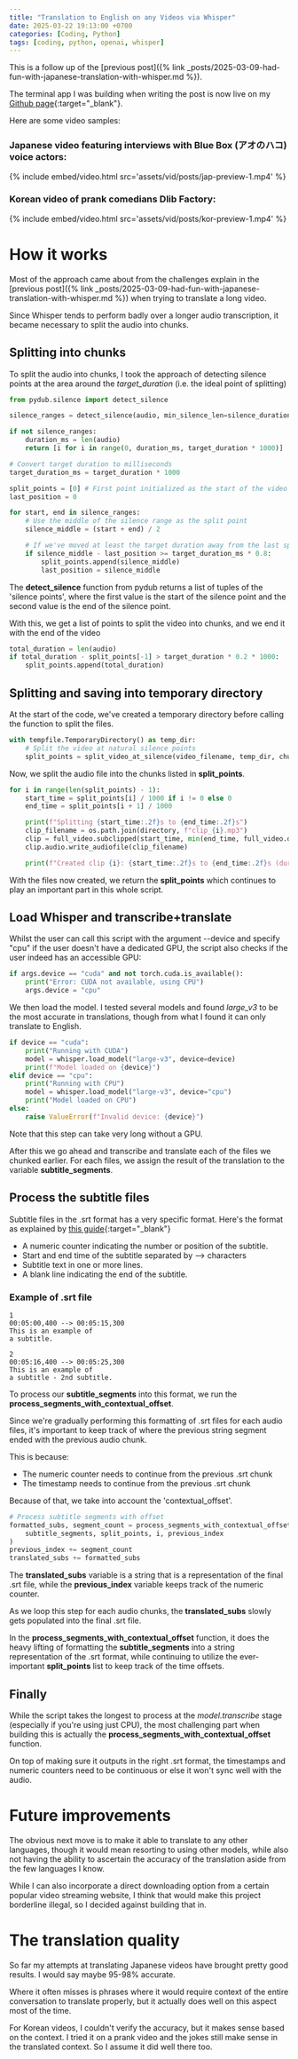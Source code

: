 ```yaml
---
title: "Translation to English on any Videos via Whisper"
date: 2025-03-22 19:13:00 +0700
categories: [Coding, Python]
tags: [coding, python, openai, whisper]
---
```


This is a follow up of the [previous post]({% link _posts/2025-03-09-had-fun-with-japanese-translation-with-whisper.md %}).

The terminal app I was building when writing the post is now live on my [Github page](https://github.com/pschua/generate-longform-video-subtitles){:target="_blank"}.

Here are some video samples:

### Japanese video featuring interviews with Blue Box (アオのハコ) voice actors:
{% include embed/video.html src='assets/vid/posts/jap-preview-1.mp4' %}

### Korean video of prank comedians Dlib Factory:
{% include embed/video.html src='assets/vid/posts/kor-preview-1.mp4' %}

# How it works
Most of the approach came about from the challenges explain in the [previous post]({% link _posts/2025-03-09-had-fun-with-japanese-translation-with-whisper.md %}) when trying to translate a long video.

Since Whisper tends to perform badly over a longer audio transcription, it became necessary to split the audio into chunks.

## Splitting into chunks
To split the audio into chunks, I took the approach of detecting silence points at the area around the *target_duration* (i.e. the ideal point of splitting)

```python
from pydub.silence import detect_silence

silence_ranges = detect_silence(audio, min_silence_len=silence_duration, silence_thresh=silence_threshold)

if not silence_ranges:
    duration_ms = len(audio)
    return [i for i in range(0, duration_ms, target_duration * 1000)]

# Convert target duration to milliseconds
target_duration_ms = target_duration * 1000

split_points = [0] # First point initialized as the start of the video
last_position = 0

for start, end in silence_ranges:
    # Use the middle of the silence range as the split point
    silence_middle = (start + end) / 2

    # If we've moved at least the target duration away from the last split point
    if silence_middle - last_position >= target_duration_ms * 0.8:
        split_points.append(silence_middle)
        last_position = silence_middle
```

The **detect_silence** function from pydub returns a list of tuples of the 'silence points', where the first value is the start of the silence point and the second value is the end of the silence point.

With this, we get a list of points to split the video into chunks, and we end it with the end of the video

```python
total_duration = len(audio)
if total_duration - split_points[-1] > target_duration * 0.2 * 1000: 
    split_points.append(total_duration)
```

## Splitting and saving into temporary directory
At the start of the code, we've created a temporary directory before calling the function to split the files.

```python
with tempfile.TemporaryDirectory() as temp_dir:
    # Split the video at natural silence points
    split_points = split_video_at_silence(video_filename, temp_dir, chunk_duration)
```

Now, we split the audio file into the chunks listed in **split_points**.

```python
for i in range(len(split_points) - 1):
    start_time = split_points[i] / 1000 if i != 0 else 0
    end_time = split_points[i + 1] / 1000

    print(f"Splitting {start_time:.2f}s to {end_time:.2f}s")
    clip_filename = os.path.join(directory, f"clip_{i}.mp3")
    clip = full_video.subclipped(start_time, min(end_time, full_video.duration))
    clip.audio.write_audiofile(clip_filename)

    print(f"Created clip {i}: {start_time:.2f}s to {end_time:.2f}s (duration: {end_time - start_time:.2f}s)")
```

With the files now created, we return the **split_points** which continues to play an important part in this whole script.

## Load Whisper and transcribe+translate
Whilst the user can call this script with the argument --device and specify "cpu" if the user doesn't have a dedicated GPU, the script also checks if the user indeed has an accessible GPU:

```python
if args.device == "cuda" and not torch.cuda.is_available():
    print("Error: CUDA not available, using CPU")
    args.device = "cpu"
```

We then load the model. I tested several models and found *large_v3* to be the most accurate in translations, though from what I found it can only translate to English.

```python
if device == "cuda":
    print("Running with CUDA")
    model = whisper.load_model("large-v3", device=device)
    print(f"Model loaded on {device}")
elif device == "cpu":
    print("Running with CPU")
    model = whisper.load_model("large-v3", device="cpu")
    print("Model loaded on CPU")
else:
    raise ValueError(f"Invalid device: {device}")
```

Note that this step can take very long without a GPU.

After this we go ahead and transcribe and translate each of the files we chunked earlier. For each files, we assign the result of the translation to the variable **subtitle_segments**.

## Process the subtitle files
Subtitle files in the .srt format has a very specific format. Here's the format as explained by [this guide](https://docs.fileformat.com/video/srt/){:target="_blank"}

- A numeric counter indicating the number or position of the subtitle.
- Start and end time of the subtitle separated by –> characters
- Subtitle text in one or more lines.
- A blank line indicating the end of the subtitle.

### Example of .srt file
```text
1
00:05:00,400 --> 00:05:15,300
This is an example of
a subtitle.

2
00:05:16,400 --> 00:05:25,300
This is an example of
a subtitle - 2nd subtitle.
```

To process our **subtitle_segments** into this format, we run the **process_segments_with_contextual_offset**.

Since we're gradually performing this formatting of .srt files for each audio files, it's important to keep track of where the previous string segment ended with the previous audio chunk. 

This is because:
- The numeric counter needs to continue from the previous .srt chunk
- The timestamp needs to continue from the previous .srt chunk

Because of that, we take into account the 'contextual_offset'.

```python
# Process subtitle segments with offset
formatted_subs, segment_count = process_segments_with_contextual_offset(
    subtitle_segments, split_points, i, previous_index
)
previous_index += segment_count
translated_subs += formatted_subs
```

The **translated_subs** variable is a string that is a representation of the final .srt file, while the **previous_index** variable keeps track of the numeric counter.

As we loop this step for each audio chunks, the **translated_subs** slowly gets populated into the final .srt file.

In the **process_segments_with_contextual_offset** function, it does the heavy lifting of formatting the **subtitle_segments** into a string representation of the .srt format, while continuing to utilize the ever-important **split_points** list to keep track of the time offsets.

## Finally
While the script takes the longest to process at the *model.transcribe* stage (especially if you're using just CPU), the most challenging part when building this is actually the **process_segments_with_contextual_offset** function.

On top of making sure it outputs in the right .srt format, the timestamps and numeric counters need to be continuous or else it won't sync well with the audio.

# Future improvements
The obvious next move is to make it able to translate to any other languages, though it would mean resorting to using other models, while also not having the ability to ascertain the accuracy of the translation aside from the few languages I know.

While I can also incorporate a direct downloading option from a certain popular video streaming website, I think that would make this project borderline illegal, so I decided against building that in.

# The translation quality
So far my attempts at translating Japanese videos have brought pretty good results. I would say maybe 95-98% accurate.

Where it often misses is phrases where it would require context of the entire conversation to translate properly, but it actually does well on this aspect most of the time.

For Korean videos, I couldn't verify the accuracy, but it makes sense based on the context. I tried it on a prank video and the jokes still make sense in the translated context. So I assume it did well there too.
